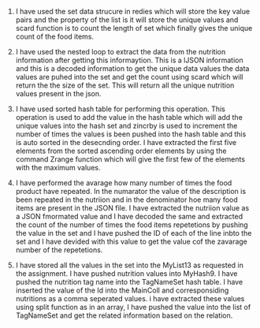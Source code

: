 1. I have used the set data strucure in redies which will store the key value pairs and the property of the list is it will store the unique values and scard function is to count the length of set which finally gives the unique count of the food items.

2. I have used the nested loop to extract the data from the nutrition information after getting this informaytion. This is a lJSON information and this is a decoded information to get the unique data values the data values are puhed into the set and get the count using scard which will return the the size of the set. This will return all the unique nutrition values present in the json.

3. I have used sorted hash table for performing this operation. This operation is used to add the value in the hash table which will add the unique values into the hash set and zincrby is used to increment the number of times the values is been pushed into the hash table and this is auto sorted in the desecnding order. I have extracted the first five elements from the sorted ascending order elements by using the command Zrange function which will give the first few of the elements with the maximum values.

4.  I have performed the avarage how many number of times the food product have repeated. In the numarator the value of the description is been repeated in the nutriion and in the denominator hoe many food items are present in the JSON file. 
I have extracted the nutriion value as a JSON fmormated value and I have decoded the same and extracted the count of the number of times the food items repetetions by pushing the value in the set and I have pushed the ID of each of the line inbto the set and I have devided with this value to get the value cof the zavarage number of the repetetions.

5. I have stored all the values in the set into the MyList13 as requested in the assignment. I have pushed nutrition values into MyHash9. I have pushed the nutrition tag name into the TagNameSet hash table. I have inserted the value of the Id into the MainColl and corresponsiding nutritions as a comma seperated values. i have extracted these values using split function as in an array, I have pushed the value into the list of TagNameSet and get the related information based on the relation.
